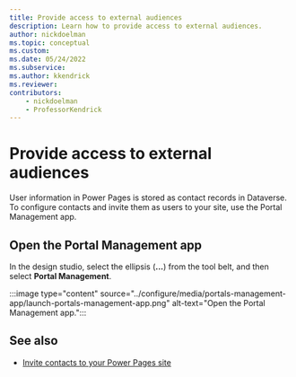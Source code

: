 ```yaml
---
title: Provide access to external audiences
description: Learn how to provide access to external audiences.
author: nickdoelman
ms.topic: conceptual
ms.custom: 
ms.date: 05/24/2022
ms.subservice:
ms.author: kkendrick
ms.reviewer:
contributors:
    - nickdoelman
    - ProfessorKendrick
---
```


# Provide access to external audiences

User information in Power Pages is stored as contact records in Dataverse. To configure contacts and invite them as users to your site, use the Portal Management app.

## Open the Portal Management app

In the design studio, select the ellipsis (**...**) from the tool belt, and then select **Portal Management**.

:::image type="content" source="../configure/media/portals-management-app/launch-portals-management-app.png" alt-text="Open the Portal Management app.":::

## See also

- [Invite contacts to your Power Pages site](invite-contacts.md)

